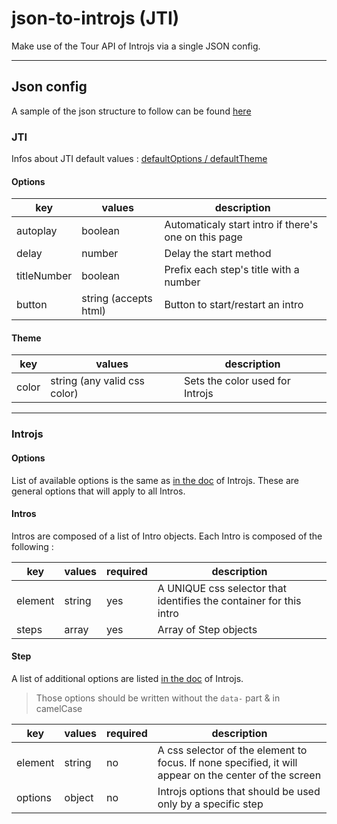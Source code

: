 # json-to-introjs (JTI)

Make use of the Tour API of Introjs via a single JSON config.

---

## Json config

A sample of the json structure to follow can be found [here](./src/structure.json)

### JTI

Infos about JTI default values : [defaultOptions / defaultTheme](./src/js/defaults.ts)

#### Options

| key         | values                | description                                          |
| ----------- | --------------------- | ---------------------------------------------------- |
| autoplay    | boolean               | Automaticaly start intro if there's one on this page |
| delay       | number                | Delay the start method                               |
| titleNumber | boolean               | Prefix each step's title with a number               |
| button      | string (accepts html) | Button to start/restart an intro                     |

#### Theme

| key   | values                       | description                     |
| ----- | ---------------------------- | ------------------------------- |
| color | string (any valid css color) | Sets the color used for Introjs |

---

### Introjs

#### Options

List of available options is the same as [in the doc](https://introjs.com/docs/intro/options) of Introjs. These are general options that will apply to all Intros.

#### Intros

Intros are composed of a list of Intro objects. Each Intro is composed of the following :

| key     | values | required | description                                                        |
| ------- | ------ | -------- | ------------------------------------------------------------------ |
| element | string | yes      | A UNIQUE css selector that identifies the container for this intro |
| steps   | array  | yes      | Array of Step objects                                              |

#### Step

A list of additional options are listed [in the doc](https://introjs.com/docs/intro/attributes) of Introjs.

> Those options should be written without the `data-` part & in camelCase

| key     | values | required | description                                                                                           |
| ------- | ------ | -------- | ----------------------------------------------------------------------------------------------------- |
| element | string | no       | A css selector of the element to focus. If none specified, it will appear on the center of the screen |
| options | object | no       | Introjs options that should be used only by a specific step                                           |
